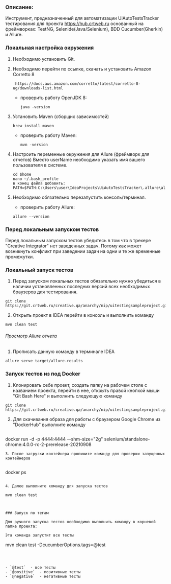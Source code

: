 ### Описание:

Инструмент, предназначенный для автоматизации UiAutoTestsTracker тестирования для проекта https://hub.crtweb.ru
основанный на фреймворках: TestNG, Selenide(Java/Selenium), BDD Cucumber(Gherkin) и Allure.

### Локальная настройка окружения


1. Необходимо установить Git.
2. Необходимо перейти по ссылке, скачать и установить Amazon Corretto 8
   ```
    https://docs.aws.amazon.com/corretto/latest/corretto-8-ug/downloads-list.html
   ```
    - проверить работу OpenJDK 8:
       ```
       java -version
       ``` 
3. Установить Maven (сборщик зависимостей)
     ```
    brew install maven
    ```
    - проверить работу Maven:
      ```
      mvn -version
      ```  


4. Настроить переменные окружения для Allure (фреймворк для отчетов)
   Вместо userName необходимо указать имя вашего пользователя в системе.
    ```
    cd $home
    nano ~/.bash_profile
    в конец файла добавить:
    PATH=$PATH:C:\Users\user\IdeaProjects\UiAutoTestsTracker\.allure\allure\bin
    ```
5. Необходимо обязательно перезапустить консоль/терминал.
    - проверить работу Allure:
    ```
    allure --version
    ```

### Перед локальным запуском тестов

Перед локальным запуском тестов убедитесь в том что в трекере "Creative Integrator" нет заведенных задач. Потому как может возникнуть конфликт при заведении задач на одни и те же временные промежутки. 

### Локальный запуск тестов

1. Перед запуском локальных тестов обязательно нужно убедиться в наличии установленных последних версий всех необходимых
браузеров для тестирования.


``` 
git clone https://git.crtweb.ru/creative.qa/anarchy/nip/uitestingsampleproject.git
``` 

2. Открыть проект в IDEA перейти в консоль и выполнить команду

```
mvn clean test
```



###### Просмотр Allure отчета

1. Прописать данную команду в терминале IDEA

```
allure serve target/allure-results

```

### Запуск тестов из под Docker


 1. Клонировать себе проект, создать папку на рабочем столе c названием проекта, перейти в нее, открыть правой кнопкой
   мыши "Git Bash Here" и выполнить следующую команду

``` 
git clone https://git.crtweb.ru/creative.qa/anarchy/nip/uitestingsampleproject.git
``` 
2. Для скачивания образа для работы с браузером Google Chrome из "DockerHub" выполните команду


   ``` 
docker run -d -p 4444:4444 --shm-size="2g" selenium/standalone-chrome:4.0.0-rc-2-prerelease-20210908

   ``` 
3. После загрузки контейнера пропишите команду для проверки запущенных контейнеров   
   

``` 
docker ps
``` 

4. Далее выполните команду для запуска тестов

   ``` 
    mvn clean test

   ```


### Запуск по тегам

Для ручного запуска тестов необходимо выполнить команду в корневой папке проекта:

Эта команда запустит все тесты
```
mvn clean test -DcucumberOptions.tags=@test
```



- `@test`  - все тесты
- `@positive`  - позитивные тесты
- `@negative`  - негативные тесты
